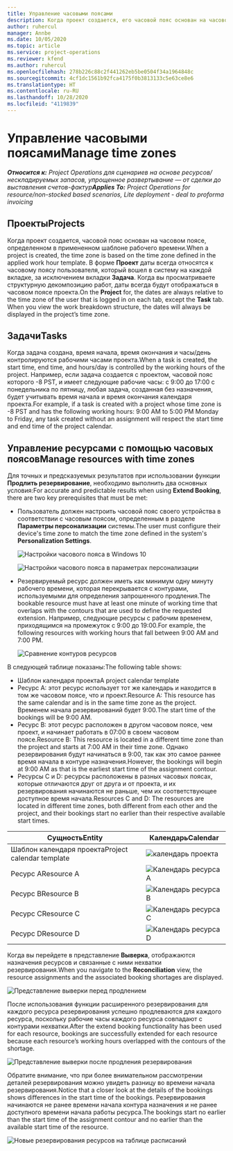```yaml
---
title: Управление часовыми поясами
description: Когда проект создается, его часовой пояс основан на часовом поясе, определенном в применяемом шаблоне рабочего времени.
author: ruhercul
manager: Annbe
ms.date: 10/05/2020
ms.topic: article
ms.service: project-operations
ms.reviewer: kfend
ms.author: ruhercul
ms.openlocfilehash: 278b226c88c2f441262eb5be0504f34a1964848c
ms.sourcegitcommit: 4cf1dc1561b92fca4175f0b3813133c5e63ce8e6
ms.translationtype: HT
ms.contentlocale: ru-RU
ms.lasthandoff: 10/28/2020
ms.locfileid: "4119839"
---
```

# <a name="manage-time-zones"></a><span data-ttu-id="fcb1f-103">Управление часовыми поясами</span><span class="sxs-lookup"><span data-stu-id="fcb1f-103">Manage time zones</span></span>

<span data-ttu-id="fcb1f-104">_**Относится к:** Project Operations для сценариев на основе ресурсов/нескладируемых запасов, упрощенное развертывание — от сделки до выставления счетов-фактур_</span><span class="sxs-lookup"><span data-stu-id="fcb1f-104">_**Applies To:** Project Operations for resource/non-stocked based scenarios, Lite deployment - deal to proforma invoicing_</span></span>


## <a name="projects"></a><span data-ttu-id="fcb1f-105">Проекты</span><span class="sxs-lookup"><span data-stu-id="fcb1f-105">Projects</span></span>

<span data-ttu-id="fcb1f-106">Когда проект создается, часовой пояс основан на часовом поясе, определенном в примененном шаблоне рабочего времени.</span><span class="sxs-lookup"><span data-stu-id="fcb1f-106">When a project is created, the time zone is based on the time zone defined in the applied work hour template.</span></span> <span data-ttu-id="fcb1f-107">В форме **Проект** даты всегда относятся к часовому поясу пользователя, который вошел в систему на каждой вкладке, за исключением вкладки **Задача**. Когда вы просматриваете структурную декомпозицию работ, даты всегда будут отображаться в часовом поясе проекта.</span><span class="sxs-lookup"><span data-stu-id="fcb1f-107">On the **Project** for, the dates are always relative to the time zone of the user that is logged in on each tab, except the **Task** tab. When you view the work breakdown structure, the dates will always be displayed in the project’s time zone.</span></span>

## <a name="tasks"></a><span data-ttu-id="fcb1f-108">Задачи</span><span class="sxs-lookup"><span data-stu-id="fcb1f-108">Tasks</span></span>

<span data-ttu-id="fcb1f-109">Когда задача создана, время начала, время окончания и часы/день контролируются рабочими часами проекта.</span><span class="sxs-lookup"><span data-stu-id="fcb1f-109">When a task is created, the start time, end time, and hours/day is controlled by the working hours of the project.</span></span> <span data-ttu-id="fcb1f-110">Например, если задача создается с проектом, часовой пояс которого -8 PST, и имеет следующие рабочие часы: с 9:00 до 17:00 с понедельника по пятницу, любая задача, созданная без назначения, будет учитывать время начала и время окончания календаря проекта.</span><span class="sxs-lookup"><span data-stu-id="fcb1f-110">For example, if a task is created with a project whose time zone is -8 PST and has the following working hours: 9:00 AM to 5:00 PM Monday to Friday, any task created without an assignment will respect the start time and end time of the project calendar.</span></span>

## <a name="manage-resources-with-time-zones"></a><span data-ttu-id="fcb1f-111">Управление ресурсами с помощью часовых поясов</span><span class="sxs-lookup"><span data-stu-id="fcb1f-111">Manage resources with time zones</span></span>

<span data-ttu-id="fcb1f-112">Для точных и предсказуемых результатов при использовании функции **Продлить резервирование**, необходимо выполнить два основных условия:</span><span class="sxs-lookup"><span data-stu-id="fcb1f-112">For accurate and predictable results when using **Extend Booking**, there are two key prerequisites that must be met:</span></span>  

- <span data-ttu-id="fcb1f-113">Пользователь должен настроить часовой пояс своего устройства в соответствии с часовым поясом, определенным в разделе **Параметры персонализации** системы.</span><span class="sxs-lookup"><span data-stu-id="fcb1f-113">The user must configure their device's time zone to match the time zone defined in the system's **Personalization Settings**.</span></span>
 
  ![Настройки часового пояса в Windows 10](media/reconcile-assignments-03.png)

  ![Настройки часового пояса в параметрах персонализации](media/reconcile-assignments-04.png)
 
- <span data-ttu-id="fcb1f-116">Резервируемый ресурс должен иметь как минимум одну минуту рабочего времени, которая перекрывается с контурами, используемыми для определения запрошенного продления.</span><span class="sxs-lookup"><span data-stu-id="fcb1f-116">The bookable resource must have at least one minute of working time that overlaps with the contours that are used to define the requested extension.</span></span> <span data-ttu-id="fcb1f-117">Например, следующие ресурсы с рабочим временем, приходящимся на промежуток с 9:00 до 19:00.</span><span class="sxs-lookup"><span data-stu-id="fcb1f-117">For example, the following resources with working hours that fall between 9:00 AM and 7:00 PM.</span></span> 

  ![Сравнение контуров ресурсов](media/reconcile-assignments-05.png)

<span data-ttu-id="fcb1f-119">В следующей таблице показаны:</span><span class="sxs-lookup"><span data-stu-id="fcb1f-119">The following table shows:</span></span>

- <span data-ttu-id="fcb1f-120">Шаблон календаря проекта</span><span class="sxs-lookup"><span data-stu-id="fcb1f-120">A project calendar template</span></span>
- <span data-ttu-id="fcb1f-121">Ресурс A: этот ресурс использует тот же календарь и находится в том же часовом поясе, что и проект.</span><span class="sxs-lookup"><span data-stu-id="fcb1f-121">Resource A: This resource has the same calendar and is in the same time zone as the project.</span></span> <span data-ttu-id="fcb1f-122">Временем начала резервирований будет 9:00.</span><span class="sxs-lookup"><span data-stu-id="fcb1f-122">The start time of the bookings will be 9:00 AM.</span></span>
- <span data-ttu-id="fcb1f-123">Ресурс B: этот ресурс расположен в другом часовом поясе, чем проект, и начинает работать в 07:00 в своем часовом поясе.</span><span class="sxs-lookup"><span data-stu-id="fcb1f-123">Resource B: This resource is located in a different time zone than the project and starts at 7:00 AM in their time zone.</span></span> <span data-ttu-id="fcb1f-124">Однако резервирования будут начинаться в 9:00, так как это самое раннее время начала в контуре назначения.</span><span class="sxs-lookup"><span data-stu-id="fcb1f-124">However, the bookings will begin at 9:00 AM as that is the earliest start time of the assignment contour.</span></span>
- <span data-ttu-id="fcb1f-125">Ресурсы C и D: ресурсы расположены в разных часовых поясах, которые отличаются друг от друга и от проекта, и их резервирования начинаются не раньше, чем их соответствующее доступное время начала.</span><span class="sxs-lookup"><span data-stu-id="fcb1f-125">Resources C and D: The resources are located in different time zones, both different from each other and the project, and their bookings start no earlier than their respective available start times.</span></span>

|<span data-ttu-id="fcb1f-126">Сущность</span><span class="sxs-lookup"><span data-stu-id="fcb1f-126">Entity</span></span>  |<span data-ttu-id="fcb1f-127">Календарь</span><span class="sxs-lookup"><span data-stu-id="fcb1f-127">Calendar</span></span>  |
|-|-|
|<span data-ttu-id="fcb1f-128">Шаблон календаря проекта</span><span class="sxs-lookup"><span data-stu-id="fcb1f-128">Project calendar template</span></span>   | ![календарь проекта](media/reconcile-assignments-06.png) |
|<span data-ttu-id="fcb1f-130">Ресурс A</span><span class="sxs-lookup"><span data-stu-id="fcb1f-130">Resource A</span></span>  | ![Календарь ресурса A](media/reconcile-assignments-06.png) |
|<span data-ttu-id="fcb1f-132">Ресурс B</span><span class="sxs-lookup"><span data-stu-id="fcb1f-132">Resource B</span></span>  |  ![Календарь ресурса B](media/reconcile-assignments-07.png) |
|<span data-ttu-id="fcb1f-134">Ресурс C</span><span class="sxs-lookup"><span data-stu-id="fcb1f-134">Resource C</span></span>  |  ![Календарь ресурса C](media/reconcile-assignments-08.png) |
|<span data-ttu-id="fcb1f-136">Ресурс D</span><span class="sxs-lookup"><span data-stu-id="fcb1f-136">Resource D</span></span>  | ![Календарь ресурса D](media/reconcile-assignments-09.png)  |
 
<span data-ttu-id="fcb1f-138">Когда вы перейдете в представление **Выверка**, отображаются назначения ресурсов и связанные с ними нехватки резервирования.</span><span class="sxs-lookup"><span data-stu-id="fcb1f-138">When you navigate to the **Reconciliation** view, the resource assignments and the associated booking shortages are displayed.</span></span>

![Представление выверки перед продлением](media/reconcile-assignments-10.png)

<span data-ttu-id="fcb1f-140">После использования функции расширенного резервирования для каждого ресурса резервирования успешно продлеваются для каждого ресурса, поскольку рабочие часы каждого ресурса совпадают с контурами нехватки.</span><span class="sxs-lookup"><span data-stu-id="fcb1f-140">After the extend booking functionality has been used for each resource, bookings are successfully extended for each resource because each resource’s working hours overlapped with the contours of the shortage.</span></span>

![Представление выверки после продления резервирования](media/reconcile-assignments-11.png) 

<span data-ttu-id="fcb1f-142">Обратите внимание, что при более внимательном рассмотрении деталей резервирования можно увидеть разницу во времени начала резервирования.</span><span class="sxs-lookup"><span data-stu-id="fcb1f-142">Notice that a closer look at the details of the bookings shows differences in the start time of the bookings.</span></span> <span data-ttu-id="fcb1f-143">Резервирования начинаются не ранее времени начала контура назначения и не ранее доступного времени начала работы ресурса.</span><span class="sxs-lookup"><span data-stu-id="fcb1f-143">The bookings start no earlier than the start time of the assignment contour and no earlier than the available start time of the resource.</span></span>

![Новые резервирования ресурсов на таблице расписаний](media/reconcile-assignments-12.png)
